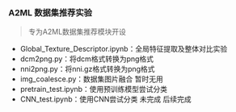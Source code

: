 ### A2ML 数据集推荐实验
> 专为A2ML数据集推荐模块开设

- Global_Texture_Descriptor.ipynb：全局特征提取及整体对比实验
- dcm2png.py：将dcm格式转换为png格式
- nni2png.py：将nni.gz格式转换为png格式
- img_coalesce.py：数据集图片融合 暂时无用
- pretrain_test.ipynb：使用预训练模型尝试分类
- CNN_test.ipynb：使用CNN尝试分类 未完成 后续完成